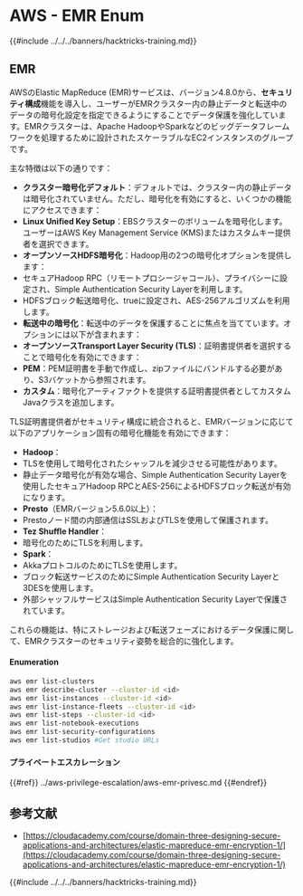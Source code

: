# AWS - EMR Enum

{{#include ../../../banners/hacktricks-training.md}}

## EMR

AWSのElastic MapReduce (EMR)サービスは、バージョン4.8.0から、**セキュリティ構成**機能を導入し、ユーザーがEMRクラスター内の静止データと転送中のデータの暗号化設定を指定できるようにすることでデータ保護を強化しています。EMRクラスターは、Apache HadoopやSparkなどのビッグデータフレームワークを処理するために設計されたスケーラブルなEC2インスタンスのグループです。

主な特徴は以下の通りです：

- **クラスター暗号化デフォルト**：デフォルトでは、クラスター内の静止データは暗号化されていません。ただし、暗号化を有効にすると、いくつかの機能にアクセスできます：
- **Linux Unified Key Setup**：EBSクラスターのボリュームを暗号化します。ユーザーはAWS Key Management Service (KMS)またはカスタムキー提供者を選択できます。
- **オープンソースHDFS暗号化**：Hadoop用の2つの暗号化オプションを提供します：
- セキュアHadoop RPC（リモートプロシージャコール）、プライバシーに設定され、Simple Authentication Security Layerを利用します。
- HDFSブロック転送暗号化、trueに設定され、AES-256アルゴリズムを利用します。
- **転送中の暗号化**：転送中のデータを保護することに焦点を当てています。オプションには以下が含まれます：
- **オープンソースTransport Layer Security (TLS)**：証明書提供者を選択することで暗号化を有効にできます：
- **PEM**：PEM証明書を手動で作成し、zipファイルにバンドルする必要があり、S3バケットから参照されます。
- **カスタム**：暗号化アーティファクトを提供する証明書提供者としてカスタムJavaクラスを追加します。

TLS証明書提供者がセキュリティ構成に統合されると、EMRバージョンに応じて以下のアプリケーション固有の暗号化機能を有効にできます：

- **Hadoop**：
- TLSを使用して暗号化されたシャッフルを減少させる可能性があります。
- 静止データ暗号化が有効な場合、Simple Authentication Security Layerを使用したセキュアHadoop RPCとAES-256によるHDFSブロック転送が有効になります。
- **Presto**（EMRバージョン5.6.0以上）：
- Prestoノード間の内部通信はSSLおよびTLSを使用して保護されます。
- **Tez Shuffle Handler**：
- 暗号化のためにTLSを利用します。
- **Spark**：
- AkkaプロトコルのためにTLSを使用します。
- ブロック転送サービスのためにSimple Authentication Security Layerと3DESを使用します。
- 外部シャッフルサービスはSimple Authentication Security Layerで保護されています。

これらの機能は、特にストレージおよび転送フェーズにおけるデータ保護に関して、EMRクラスターのセキュリティ姿勢を総合的に強化します。

#### Enumeration
```bash
aws emr list-clusters
aws emr describe-cluster --cluster-id <id>
aws emr list-instances --cluster-id <id>
aws emr list-instance-fleets --cluster-id <id>
aws emr list-steps --cluster-id <id>
aws emr list-notebook-executions
aws emr list-security-configurations
aws emr list-studios #Get studio URLs
```
#### プライベートエスカレーション

{{#ref}}
../aws-privilege-escalation/aws-emr-privesc.md
{{#endref}}

## 参考文献

- [https://cloudacademy.com/course/domain-three-designing-secure-applications-and-architectures/elastic-mapreduce-emr-encryption-1/](https://cloudacademy.com/course/domain-three-designing-secure-applications-and-architectures/elastic-mapreduce-emr-encryption-1/)

{{#include ../../../banners/hacktricks-training.md}}

